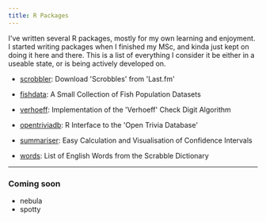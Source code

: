 ```yaml
---
title: R Packages
---
```


I've written several R packages, mostly for my own learning and enjoyment. I started writing packages when I finished my MSc, and kinda just kept on doing it here and there. This is a list of everything I consider it be either in a useable state, or is being actively developed on. 

-   [scrobbler](/r/scrobbler/): Download 'Scrobbles' from 'Last.fm'

-   [fishdata](/r/fishdata/): A Small Collection of Fish Population Datasets

-   [verhoeff](/r/verhoeff/): Implementation of the 'Verhoeff' Check Digit Algorithm

-   [opentriviadb](/r/opentriviadb/): R Interface to the 'Open Trivia Database'

-   [summariser](/r/summariser/): Easy Calculation and Visualisation of Confidence Intervals

-   [words](/r/words/): List of English Words from the Scrabble Dictionary

---

### Coming soon

* nebula
* spotty